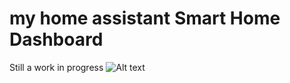 # my home assistant Smart Home Dashboard
Still a work in progress
![Alt text](homeassistant/main.png?raw=true "Screenshot")
